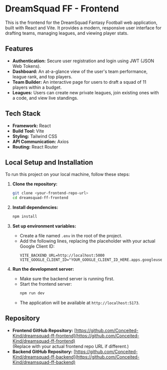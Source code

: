 # DreamSquad FF - Frontend

This is the frontend for the DreamSquad Fantasy Football web application, built with React and Vite. It provides a modern, responsive user interface for drafting teams, managing leagues, and viewing player stats.

## Features

-   **Authentication:** Secure user registration and login using JWT (JSON Web Tokens).
-   **Dashboard:** An at-a-glance view of the user's team performance, league rank, and top players.
-   **Team Builder:** An interactive page for users to draft a squad of 11 players within a budget.
-   **Leagues:** Users can create new private leagues, join existing ones with a code, and view live standings.

## Tech Stack

-   **Framework:** React
-   **Build Tool:** Vite
-   **Styling:** Tailwind CSS
-   **API Communication:** Axios
-   **Routing:** React Router

## Local Setup and Installation

To run this project on your local machine, follow these steps:

1.  **Clone the repository:**
    ```bash
    git clone <your-frontend-repo-url>
    cd dreamsquad-ff-frontend
    ```

2.  **Install dependencies:**
    ```bash
    npm install
    ```

3.  **Set up environment variables:**
    -   Create a file named `.env` in the root of the project.
    -   Add the following lines, replacing the placeholder with your actual Google Client ID:
        ```
        VITE_BACKEND_URL=http://localhost:5000
        VITE_GOOGLE_CLIENT_ID="YOUR_GOOGLE_CLIENT_ID_HERE.apps.googleusercontent.com"
        ```

4.  **Run the development server:**
    -   Make sure the backend server is running first.
    -   Start the frontend server:
        ```bash
        npm run dev
        ```
    -   The application will be available at `http://localhost:5173`.

## Repository

-   **Frontend GitHub Repository:** [https://github.com/Conceited-Kind/dreamsquad-ff-frontend](https://github.com/Conceited-Kind/dreamsquad-ff-frontend)  
    (Replace with your actual frontend repo URL if different.)
-   **Backend GitHub Repository:** [https://github.com/Conceited-Kind/dreamsquad-ff-backend](https://github.com/Conceited-Kind/dreamsquad-ff-backend)